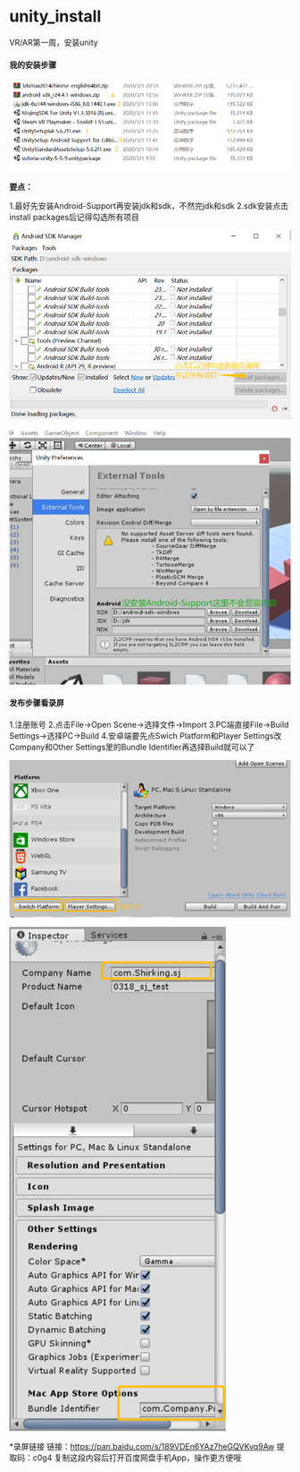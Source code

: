# unity_install
VR/AR第一周，安装unity

#### 我的安装步骤
![安装步骤](https://github.com/SHIRKING/unity_install/blob/master/%E5%AE%89%E8%A3%85%E6%AD%A5%E9%AA%A4.png)


**要点：**

1.最好先安装Android-Support再安装jdk和sdk，不然完jdk和sdk
2.sdk安装点击install packages后记得勾选所有项目

![sdk](https://github.com/SHIRKING/unity_install/blob/master/%E8%A6%81%E7%82%B92.png)

![检查](https://github.com/SHIRKING/unity_install/blob/master/%E8%A6%81%E7%82%B91.png)



#### 发布步骤看录屏
1.注册账号
2.点击File->Open Scene->选择文件->Import
3.PC端直接File->Build Settings->选择PC->Build
4.安卓端要先点Swich Platform和Player Settings改Company和Other Settings里的Bundle Identifier再选择Build就可以了

![点这两个](https://github.com/SHIRKING/unity_install/blob/master/apk%E6%94%B9%E5%85%AC%E5%8F%B8.png)

![改这两个位置](https://github.com/SHIRKING/unity_install/blob/master/%E8%BF%99%E4%B8%A4%E4%B8%AA%E4%BD%8D%E7%BD%AE.png)


*录屏链接
  链接：https://pan.baidu.com/s/189VDEn6YAz7heGQVKvq9Aw 
  提取码：c0g4 
  复制这段内容后打开百度网盘手机App，操作更方便哦

